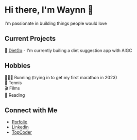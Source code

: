 # Hi there, I'm Waynn 👋
I'm passionate in building things people would love

## Current Projects
🥗 [DietGo](#) - I'm currently builing a diet suggestion app with AIGC


## Hobbies
🏃🏽‍♂️ Running (trying in to get my first marathon in 2023)\
🎾 Tennis\
🎬 Films\
📖 Reading

## Connect with Me
- [Porfolio](https://www.wpzeng.com)
- [Linkedin](www.linkedin.com/in/wpzeng)
- [TopCoder](www.topcoder.com/members/waynn)
